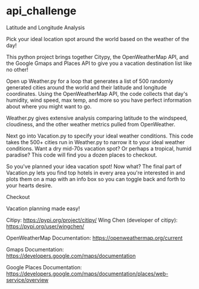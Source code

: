 # api_challenge
Latitude and Longitude Analysis 


Pick your ideal location spot around the world based on the weather of the day!

This python project brings together Citypy, the OpenWeatherMap API, and the Google Gmaps and Places API to give you a vacation destination list like no other!


Open up Weather.py for a loop that generates a list of 500 randomly generated cities around the world and their latitude and longitude coordinates. Using the OpenWeatherMap API, the code collects that day's humidity, wind speed, max temp, and more so you have perfect information about where you might want to go.

Weather.py gives extensive analysis comparing latitude to the windspeed, cloudiness, and the other weather metrics pulled from OpenWeather. 

Next go into Vacation.py to specify your ideal weather conditions. This code takes the 500+ cities run in Weather.py to narrow it to your ideal weather conditions. Want a dry mid-70s vacation spot? Or perhaps a tropical, humid paradise? This code will find you a dozen places to checkout. 

So you've planned your idea vacation spot! Now what? The final part of Vacation.py lets you find top hotels in every area you're interested in and plots them on a map with an info box so you can toggle back and forth to your hearts desire. 

Checkout 


Vacation planning made easy!

Citipy:
https://pypi.org/project/citipy/
Wing Chen (developer of citipy): https://pypi.org/user/wingchen/

OpenWeatherMap Documentation:
https://openweathermap.org/current

Gmaps Documentation:
https://developers.google.com/maps/documentation

Google Places Documentation:
https://developers.google.com/maps/documentation/places/web-service/overview